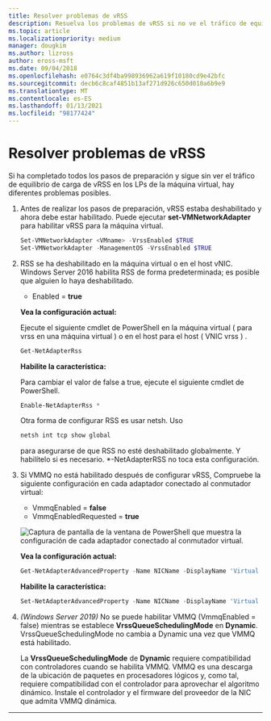 ```yaml
---
title: Resolver problemas de vRSS
description: Resuelva los problemas de vRSS si no ve el tráfico de equilibrio de carga de vRSS en el LPs de VM.
ms.topic: article
ms.localizationpriority: medium
manager: dougkim
ms.author: lizross
author: eross-msft
ms.date: 09/04/2018
ms.openlocfilehash: e0764c3df4ba998936962a619f10180cd9e42bfc
ms.sourcegitcommit: decb6c8caf4851b13af271d926c650d010a6b9e9
ms.translationtype: MT
ms.contentlocale: es-ES
ms.lasthandoff: 01/13/2021
ms.locfileid: "98177424"
---
```

# <a name="resolve-vrss-issues"></a>Resolver problemas de vRSS

Si ha completado todos los pasos de preparación y sigue sin ver el tráfico de equilibrio de carga de vRSS en los LPs de la máquina virtual, hay diferentes problemas posibles.

1. Antes de realizar los pasos de preparación, vRSS estaba deshabilitado y ahora debe estar habilitado. Puede ejecutar **set-VMNetworkAdapter** para habilitar vRSS para la máquina virtual.

   ```PowerShell
   Set-VMNetworkAdapter <VMname> -VrssEnabled $TRUE
   Set-VMNetworkAdapter -ManagementOS -VrssEnabled $TRUE
   ```

2. RSS se ha deshabilitado en la máquina virtual o en el host vNIC. Windows Server 2016 habilita RSS de forma predeterminada; es posible que alguien lo haya deshabilitado.

   - Enabled = **true**

   **Vea la configuración actual:**

   Ejecute el siguiente cmdlet de PowerShell en la máquina virtual \( para vrss en una máquina virtual \) o en el host para el host \( VNIC vrss \) .

   ```PowerShell
   Get-NetAdapterRss
   ```

   **Habilite la característica:**

   Para cambiar el valor de false a true, ejecute el siguiente cmdlet de PowerShell.

   ```PowerShell
   Enable-NetAdapterRss *
   ```

   Otra forma de configurar RSS es usar netsh. Uso

    ```cmd
   netsh int tcp show global
   ```

   para asegurarse de que RSS no esté deshabilitado globalmente. Y habilítelo si es necesario. *-NetAdapterRSS no toca esta configuración.

3. Si VMMQ no está habilitado después de configurar vRSS, Compruebe la siguiente configuración en cada adaptador conectado al conmutador virtual:

   - VmmqEnabled = **false**
   - VmmqEnabledRequested = **true**

   ![Captura de pantalla de la ventana de PowerShell que muestra la configuración de cada adaptador conectado al conmutador virtual.](../../media/vmmq-enabled.png)

   **Vea la configuración actual:**

   ```PowerShell
   Get-NetAdapterAdvancedProperty -Name NICName -DisplayName 'Virtual Switch RSS'
   ```

   **Habilite la característica:**

   ```PowerShell
   Set-NetAdapterAdvancedProperty -Name NICName -DisplayName 'Virtual Switch RSS' -DisplayValue Enabled”
   ```

4. _(Windows Server 2019)_ No se puede habilitar VMMQ (VmmqEnabled = false) mientras se establece **VrssQueueSchedulingMode** en **Dynamic**. VrssQueueSchedulingMode no cambia a Dynamic una vez que VMMQ está habilitado.<p>La **VrssQueueSchedulingMode** de **Dynamic** requiere compatibilidad con controladores cuando se habilita VMMQ.  VMMQ es una descarga de la ubicación de paquetes en procesadores lógicos y, como tal, requiere compatibilidad con el controlador para aprovechar el algoritmo dinámico.  Instale el controlador y el firmware del proveedor de la NIC que admita VMMQ dinámica.



---
